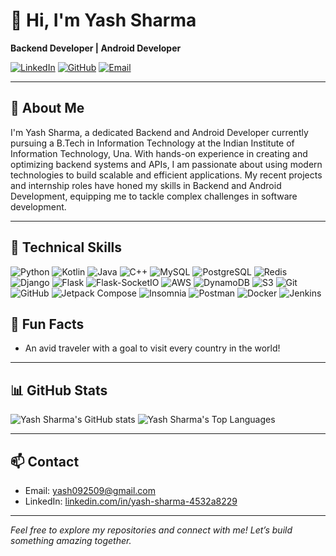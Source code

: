 # 👋 Hi, I'm Yash Sharma

**Backend Developer | Android Developer**

[![LinkedIn](https://img.shields.io/badge/LinkedIn-YashSharma-blue?style=for-the-badge&logo=linkedin)](https://www.linkedin.com/in/yash-sharma-4532a8229)
[![GitHub](https://img.shields.io/badge/GitHub-yash2509-black?style=for-the-badge&logo=github)](https://github.com/yash2509)
[![Email](https://img.shields.io/badge/Email-yash092509@gmail.com-red?style=for-the-badge&logo=gmail)](mailto:yash092509@gmail.com)

---

## 🌟 About Me

I'm Yash Sharma, a dedicated Backend and Android Developer currently pursuing a B.Tech in Information Technology at the Indian Institute of Information Technology, Una. With hands-on experience in creating and optimizing backend systems and APIs, I am passionate about using modern technologies to build scalable and efficient applications. My recent projects and internship roles have honed my skills in Backend and Android Development, equipping me to tackle complex challenges in software development.

---

## 🔧 Technical Skills

![Python](https://img.shields.io/badge/Python-3776AB?style=for-the-badge&logo=python&logoColor=white)
![Kotlin](https://img.shields.io/badge/Kotlin-0095D5?style=for-the-badge&logo=kotlin&logoColor=white)
![Java](https://img.shields.io/badge/Java-007396?style=for-the-badge&logo=java&logoColor=white)
![C++](https://img.shields.io/badge/C++-00599C?style=for-the-badge&logo=c%2B%2B&logoColor=white)
![MySQL](https://img.shields.io/badge/MySQL-4479A1?style=for-the-badge&logo=mysql&logoColor=white)
![PostgreSQL](https://img.shields.io/badge/PostgreSQL-336791?style=for-the-badge&logo=postgresql&logoColor=white)
![Redis](https://img.shields.io/badge/Redis-D32D2A?style=for-the-badge&logo=redis&logoColor=white)
![Django](https://img.shields.io/badge/Django-092E20?style=for-the-badge&logo=django&logoColor=white)
![Flask](https://img.shields.io/badge/Flask-000000?style=for-the-badge&logo=flask&logoColor=white)
![Flask-SocketIO](https://img.shields.io/badge/Flask--SocketIO-000000?style=for-the-badge&logo=flask&logoColor=white)
![AWS](https://img.shields.io/badge/AWS-232F3E?style=for-the-badge&logo=amazon-aws&logoColor=white)
![DynamoDB](https://img.shields.io/badge/DynamoDB-4053D6?style=for-the-badge&logo=amazon-aws&logoColor=white)
![S3](https://img.shields.io/badge/AWS%20S3-569A31?style=for-the-badge&logo=amazon-aws&logoColor=white)
![Git](https://img.shields.io/badge/Git-F05032?style=for-the-badge&logo=git&logoColor=white)
![GitHub](https://img.shields.io/badge/GitHub-181717?style=for-the-badge&logo=github&logoColor=white)
![Jetpack Compose](https://img.shields.io/badge/Jetpack%20Compose-3DDC84?style=for-the-badge&logo=jetpack-compose&logoColor=white)
![Insomnia](https://img.shields.io/badge/Insomnia-4000BF?style=for-the-badge&logo=insomnia&logoColor=white)
![Postman](https://img.shields.io/badge/Postman-FF6C37?style=for-the-badge&logo=postman&logoColor=white)
![Docker](https://img.shields.io/badge/Docker-2496ED?style=for-the-badge&logo=docker&logoColor=white)
![Jenkins](https://img.shields.io/badge/Jenkins-D24939?style=for-the-badge&logo=jenkins&logoColor=white)



## 🎉 Fun Facts
- An avid traveler with a goal to visit every country in the world!

---

## 📊 GitHub Stats

![Yash Sharma's GitHub stats](https://github-readme-stats.vercel.app/api?username=yash2509&show_icons=true&hide_title=true&count_private=true&theme=dark)
![Yash Sharma's Top Languages](https://github-readme-stats.vercel.app/api/top-langs/?username=yash2509&layout=compact&theme=dark)

---
## 📫 Contact

- Email: [yash092509@gmail.com](mailto:yash092509@gmail.com)
- LinkedIn: [linkedin.com/in/yash-sharma-4532a8229](https://www.linkedin.com/in/yash-sharma-4532a8229)

---

*Feel free to explore my repositories and connect with me! Let’s build something amazing together.*

